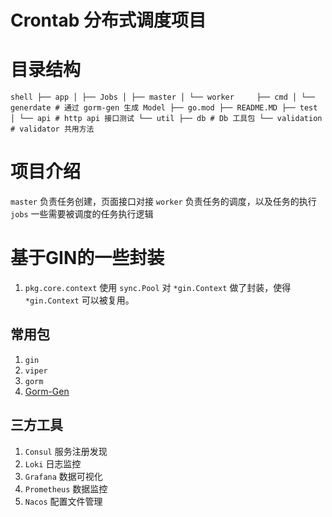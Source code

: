 # Crontab 分布式调度项目

# 目录结构

``shell
├── app
│ ├── Jobs
│ ├── master
│ └── worker    
├── cmd
│ └── generdate # 通过 gorm-gen 生成 Model
├── go.mod
├── README.MD
├── test
│ └── api # http api 接口测试
└── util
├── db # Db 工具包
└── validation # validator 共用方法
``

# 项目介绍

`master` 负责任务创建，页面接口对接
`worker` 负责任务的调度，以及任务的执行
`jobs` 一些需要被调度的任务执行逻辑

# 基于GIN的一些封装

1. `pkg.core.context` 使用 `sync.Pool` 对 `*gin.Context` 做了封装，使得 `*gin.Context` 可以被复用。

## 常用包

1. `gin`
2. `viper`
3. `gorm`
5. [Gorm-Gen](https://github.com/go-gorm/gen/blob/master/README.ZH_CN.md)

## 三方工具

1. `Consul` 服务注册发现
2. `Loki` 日志监控
3. `Grafana` 数据可视化
4. `Prometheus` 数据监控
5. `Nacos` 配置文件管理
